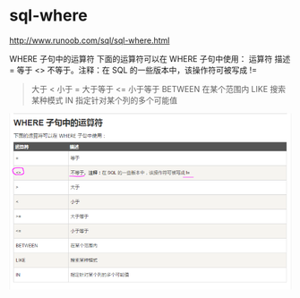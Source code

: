 # sql-where  



http://www.runoob.com/sql/sql-where.html


WHERE 子句中的运算符
下面的运算符可以在 WHERE 子句中使用：
运算符	描述
=	等于
<>	不等于。注释：在 SQL 的一些版本中，该操作符可被写成 !=
>	大于
<	小于
>=	大于等于
<=	小于等于
BETWEEN	在某个范围内
LIKE	搜索某种模式
IN	指定针对某个列的多个可能值


![sql-where-not-equal.png](img/sql-where-not-equal.png)



